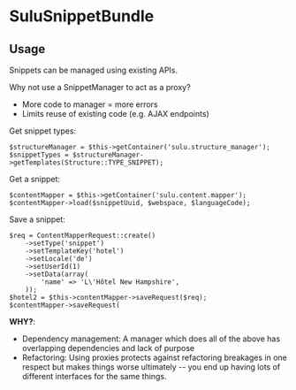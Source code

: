 SuluSnippetBundle
=================

## Usage

Snippets can be managed using existing APIs.

Why not use a SnippetManager to act as a proxy?

- More code to manager = more errors
- Limits reuse of existing code (e.g. AJAX endpoints)

Get snippet types:

    $structureManager = $this->getContainer('sulu.structure_manager');
    $snippetTypes = $structureManager->getTemplates(Structure::TYPE_SNIPPET);

Get a snippet:

    $contentMapper = $this->getContainer('sulu.content.mapper');
    $contentMapper->load($snippetUuid, $webspace, $languageCode);

Save a snippet:
    
    $req = ContentMapperRequest::create()
        ->setType('snippet')
        ->setTemplateKey('hotel')
        ->setLocale('de')
        ->setUserId(1)
        ->setData(array(
            'name' => 'L\'Hôtel New Hampshire',
        ));
    $hotel2 = $this->contentMapper->saveRequest($req);
    $contentMapper->saveRequest(

**WHY?**:

- Dependency management: A manager which does all of the above has overlapping
  dependencies and lack of purpose
- Refactoring: Using proxies protects against refactoring breakages in one
  respect but makes things worse ultimately -- you end up having lots of
  different interfaces for the same things.

